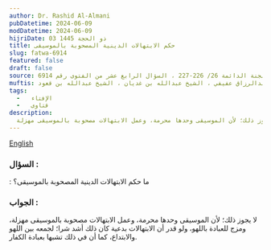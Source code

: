 ```yaml
---
author: Dr. Rashid Al-Almani
pubDatetime: 2024-06-09
modDatetime: 2024-06-09
hijriDate: 03 ذو الحجة 1445
title: حكم الابتهالات الدينية المصحوبة بالموسيقى
slug: fatwa-6914‏
featured: false
draft: false
source: فتاوى اللجنة الدائمة 26/ 226-227 ، السؤال الرابع عشر من الفتوى رقم 6914
muftis: الشيخ ابن باز ، الشيخ عبدالرزاق عفيفي ، الشيخ عبدالله بن غديان ، الشيخ عبدالله بن قعود
tags:
  -   الإفتاء
  -   فتاوى
description:
  لا يجوز ذلك؛ لأن الموسيقى وحدها محرمة، وعمل الابتهالات مصحوبة بالموسيقى مهزلة
---
```


[English](https://salafmanhaj.github.io/posts/fatwa-6914%E2%80%8F/)


### السؤال : 
: ما حكم الابتهالات الدينية المصحوبة بالموسيقى؟

### الجواب :
لا يجوز ذلك؛ لأن الموسيقى وحدها محرمة، وعمل الابتهالات مصحوبة بالموسيقى مهزلة، ومزج للعبادة باللهو، ولو قدر أن الابتهالات بدعية كان ذلك أشد شرا؛ لجمعه بين اللهو والابتداع، كما أن في ذلك تشبها بعبادة الكفار.
